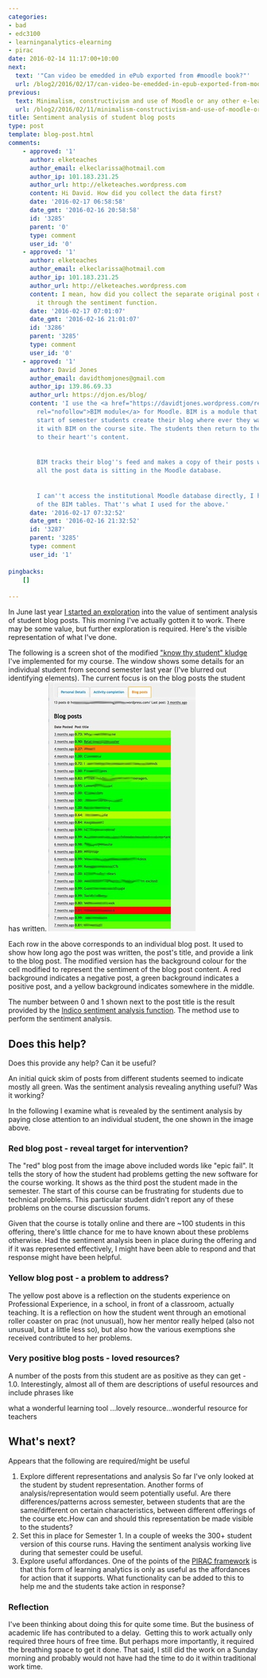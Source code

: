 ```yaml
---
categories:
- bad
- edc3100
- learninganalytics-elearning
- pirac
date: 2016-02-14 11:17:00+10:00
next:
  text: '"Can video be emedded in ePub exported from #moodle book?"'
  url: /blog2/2016/02/17/can-video-be-emedded-in-epub-exported-from-moodle-book/
previous:
  text: Minimalism, constructivism and use of Moodle or any other e-learning tool
  url: /blog2/2016/02/11/minimalism-constructivism-and-use-of-moodle-or-anyother-e-learning-tool/
title: Sentiment analysis of student blog posts
type: post
template: blog-post.html
comments:
    - approved: '1'
      author: elketeaches
      author_email: elkeclarissa@hotmail.com
      author_ip: 101.183.231.25
      author_url: http://elketeaches.wordpress.com
      content: Hi David. How did you collect the data first?
      date: '2016-02-17 06:58:58'
      date_gmt: '2016-02-16 20:58:58'
      id: '3285'
      parent: '0'
      type: comment
      user_id: '0'
    - approved: '1'
      author: elketeaches
      author_email: elkeclarissa@hotmail.com
      author_ip: 101.183.231.25
      author_url: http://elketeaches.wordpress.com
      content: I mean, how did you collect the separate original post data? And then fed
        it through the sentiment function.
      date: '2016-02-17 07:01:07'
      date_gmt: '2016-02-16 21:01:07'
      id: '3286'
      parent: '3285'
      type: comment
      user_id: '0'
    - approved: '1'
      author: David Jones
      author_email: davidthomjones@gmail.com
      author_ip: 139.86.69.33
      author_url: https://djon.es/blog/
      content: 'I use the <a href="https://davidtjones.wordpress.com/research/bam-blog-aggregation-management/"
        rel="nofollow">BIM module</a> for Moodle. BIM is a module that I wrote. At the
        start of semester students create their blog where ever they want and then register
        it with BIM on the course site. The students then return to their blog and write
        to their heart''s content.
    
    
        BIM tracks their blog''s feed and makes a copy of their posts within Moodle. Meaning
        all the post data is sitting in the Moodle database.
    
    
        I can''t access the institutional Moodle database directly, I have a local copy
        of the BIM tables. That''s what I used for the above.'
      date: '2016-02-17 07:32:52'
      date_gmt: '2016-02-16 21:32:52'
      id: '3287'
      parent: '3285'
      type: comment
      user_id: '1'
    
pingbacks:
    []
    
---
```

In June last year [I started an exploration](/blog2/2015/06/16/exploring-bim-sentiment-analysis-what-might-it-say-about-student-blog-posts/) into the value of sentiment analysis of student blog posts. This morning I've actually gotten it to work. There may be some value, but further exploration is required. Here's the visible representation of what I've done.

The following is a screen shot of the modified ["know thy student" kludge](/blog2/2015/09/15/helping-teachers-know-thy-students/) I've implemented for my course. The window shows some details for an individual student from second semester last year (I've blurred out identifying elements). The current focus is on the blog posts the student has written. [![Sentiment analysis of blog posts](images/24713913780_28a2460275.jpg)](https://www.flickr.com/photos/david_jones/24713913780/in/dateposted-public/ "Sentiment analysis of blog posts")

Each row in the above corresponds to an individual blog post. It used to show how long ago the post was written, the post's title, and provide a link to the blog post. The modified version has the background colour for the cell modified to represent the sentiment of the blog post content. A red background indicates a negative post, a green background indicates a positive post, and a yellow background indicates somewhere in the middle.

The number between 0 and 1 shown next to the post title is the result provided by the [Indico sentiment analysis function](https://indico.io/docs#sentiment_hq). The method use to perform the sentiment analysis.

## Does this help?

Does this provide any help? Can it be useful?

An initial quick skim of posts from different students seemed to indicate mostly all green. Was the sentiment analysis revealing anything useful? Was it working?

In the following I examine what is revealed by the sentiment analysis by paying close attention to an individual student, the one shown in the image above.

### Red blog post - reveal target for intervention?

The "red" blog post from the image above included words like "epic fail". It tells the story of how the student had problems getting the new software for the course working. It shows as the third post the student made in the semester. The start of this course can be frustrating for students due to technical problems. This particular student didn't report any of these problems on the course discussion forums.

Given that the course is totally online and there are ~100 students in this offering, there's little chance for me to have known about these problems otherwise. Had the sentiment analysis been in place during the offering and if it was represented effectively, I might have been able to respond and that response might have been helpful.

### Yellow blog post - a problem to address?

The yellow post above is a reflection on the students experience on Professional Experience, in a school, in front of a classroom, actually teaching. It is a reflection on how the student went through an emotional roller coaster on prac (not unusual), how her mentor really helped (also not unusual, but a little less so), but also how the various exemptions she received contributed to her problems.

### Very positive blog posts - loved resources?

A number of the posts from this student are as positive as they can get - 1.0. Interestingly, almost all of them are descriptions of useful resources and include phrases like

what a wonderful learning tool ...lovely resource...wonderful resource for teachers

## What's next?

Appears that the following are required/might be useful

1. Explore different representations and analysis So far I've only looked at the student by student representation. Another forms of analysis/representation would seem potentially useful. Are there differences/patterns across semester, between students that are the same/different on certain characteristics, between different offerings of the course etc.How can and should this representation be made visible to the students?
2. Set this in place for Semester 1. In a couple of weeks the 300+ student version of this course runs. Having the sentiment analysis working live during that semester could be useful.
3. Explore useful affordances. One of the points of the [PIRAC framework](/blog2/2013/10/03/the-irac-framework-locating-the-performance-zone-for-learning-analytics/) is that this form of learning analytics is only as useful as the affordances for action that it supports. What functionality can be added to this to help me and the students take action in response?

### Reflection

I've been thinking about doing this for quite some time. But the business of academic life has contributed to a delay.  Getting this to work actually only required three hours of free time. But perhaps more importantly, it required the breathing space to get it done. That said, I still did the work on a Sunday morning and probably would not have had the time to do it within traditional work time.